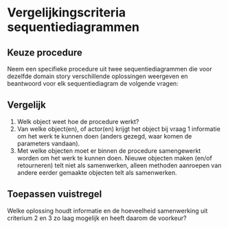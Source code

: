 # Vergelijkingscriteria sequentiediagrammen

## Keuze procedure

Neem een specifieke procedure uit twee sequentiediagrammen die voor dezelfde domain story verschillende oplossingen weergeven en beantwoord voor elk sequentiediagram de volgende vragen:

## Vergelijk

1. Welk object weet hoe de procedure werkt?
2. Van welke object(en), of actor(en) krijgt het object bij vraag 1 informatie om het werk te kunnen doen (anders gezegd, waar komen de parameters vandaan).
3. Met welke objecten moet er binnen de procedure samengewerkt worden om het werk te kunnen doen. Nieuwe objecten maken (en/of retourneren) telt niet als samenwerken, alleen methoden aanroepen van andere eerder gemaakte objecten telt als samenwerken.

## Toepassen vuistregel

Welke oplossing houdt informatie en de hoeveelheid samenwerking uit criterium 2 en 3 zo laag mogelijk en heeft daarom de voorkeur? 